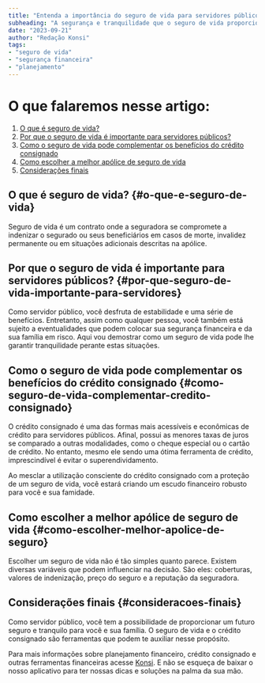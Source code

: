 ```yaml
---
title: "Entenda a importância do seguro de vida para servidores públicos e como contratar"
subheading: "A segurança e tranquilidade que o seguro de vida proporciona para você e sua família"
date: "2023-09-21"
author: "Redação Konsi"
tags:
- "seguro de vida"
- "segurança financeira"
- "planejamento"
---
```


# O que falaremos nesse artigo:

1. [O que é seguro de vida?](#o-que-e-seguro-de-vida)
2. [Por que o seguro de vida é importante para servidores públicos?](#por-que-seguro-de-vida-importante-para-servidores)
3. [Como o seguro de vida pode complementar os benefícios do crédito consignado](#como-seguro-de-vida-complementar-credito-consignado)
4. [Como escolher a melhor apólice de seguro de vida](#como-escolher-melhor-apolice-de-seguro)
5. [Considerações finais](#consideracoes-finais)
   
## O que é seguro de vida? {#o-que-e-seguro-de-vida}
Seguro de vida é um contrato onde a seguradora se compromete a indenizar o segurado ou seus beneficiários em casos de morte, invalidez permanente ou em situações adicionais descritas na apólice.

## Por que o seguro de vida é importante para servidores públicos? {#por-que-seguro-de-vida-importante-para-servidores}
Como servidor público, você desfruta de estabilidade e uma série de benefícios. Entretanto, assim como qualquer pessoa, você também está sujeito a eventualidades que podem colocar sua segurança financeira e da sua família em risco. Aqui vou demostrar como um seguro de vida pode lhe garantir tranquilidade perante estas situações.

## Como o seguro de vida pode complementar os benefícios do crédito consignado {#como-seguro-de-vida-complementar-credito-consignado}
O crédito consignado é uma das formas mais acessíveis e econômicas de crédito para servidores públicos. Afinal, possui as menores taxas de juros se comparado a outras modalidades, como o cheque especial ou o cartão de crédito. No entanto, mesmo ele sendo uma ótima ferramenta de crédito, imprescindível é evitar o superendividamento.

Ao mesclar a utilização consciente do crédito consignado com a proteção de um seguro de vida, você estará criando um escudo financeiro robusto para você e sua famidade.

## Como escolher a melhor apólice de seguro de vida {#como-escolher-melhor-apolice-de-seguro}
Escolher um seguro de vida não é tão simples quanto parece. Existem diversas variáveis que podem influenciar na decisão. São eles: coberturas, valores de indenização, preço do seguro e a reputação da seguradora.

## Considerações finais {#consideracoes-finais}
Como servidor público, você tem a possibilidade de proporcionar um futuro seguro e tranquilo para você e sua família. O seguro de vida e o crédito consignado são ferramentas que podem te auxiliar nesse propósito.

Para mais informações sobre planejamento financeiro, crédito consignado e outras ferramentas financeiras acesse [Konsi](http://konsi.com.br/). E não se esqueça de baixar o nosso aplicativo para ter nossas dicas e soluções na palma da sua mão.
